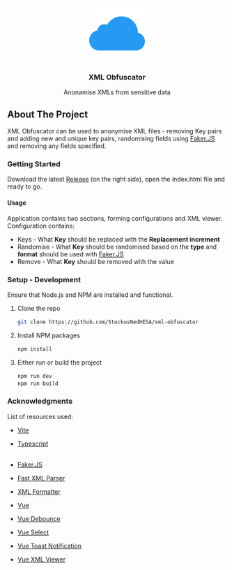 <br />
<div align="center">
  <img src="public/favicon.png" alt="Logo" width="128" height="128">

<h3 align="center">XML Obfuscator</h3>
  <p align="center">
    Anonamise XMLs from sensitive data
  </p>
</div>

## About The Project

XML Obfuscator can be used to anonymise XML files - removing Key pairs
and adding new and unique key pairs, randomising fields using <a href="https://next.fakerjs.dev/">Faker.JS</a>
and removing any fields specified.

### Getting Started

Download the latest <a href="https://github.com/StockusNedHESA/xml-obfuscator/releases">Release</a> (on the right side), open the index.html file and ready to go.

#### Usage

Application contains two sections, forming configurations and XML viewer.
Configuration contains:
- Keys - What **Key** should be replaced with the **Replacement increment**
- Randomise - What **Key** should be randomised based on the **type** and **format** should be used with <a href="https://next.fakerjs.dev/">Faker.JS</a>
- Remove - What **Key** should be removed with the value

### Setup - Development

Ensure that Node.js and NPM are installed and functional.

1. Clone the repo
   ```sh
   git clone https://github.com/StockusNedHESA/xml-obfuscator
   ```
2. Install NPM packages
   ```sh
   npm install
   ```
3. Either run or build the project
   ```sh
   npm run dev
   npm run build
   ```

### Acknowledgments

List of resources used:

* [Vite](https://vitejs.dev/)
* [Typescript](https://www.typescriptlang.org/)\
  <br />

* [Faker.JS](https://www.npmjs.com/package/@faker-js/faker)
* [Fast XML Parser](https://www.npmjs.com/package/fast-xml-parser)
* [XML Formatter](https://www.npmjs.com/package/xml-formatter)
* [Vue](https://www.npmjs.com/package/vue)
* [Vue Debounce](https://www.npmjs.com/package/vue-debounce)
* [Vue Select](https://www.npmjs.com/package/vue-select)
* [Vue Toast Notification](https://www.npmjs.com/package/vue-toast-notification)
* [Vue XML Viewer](https://www.npmjs.com/package/vue3-xml-viewer)